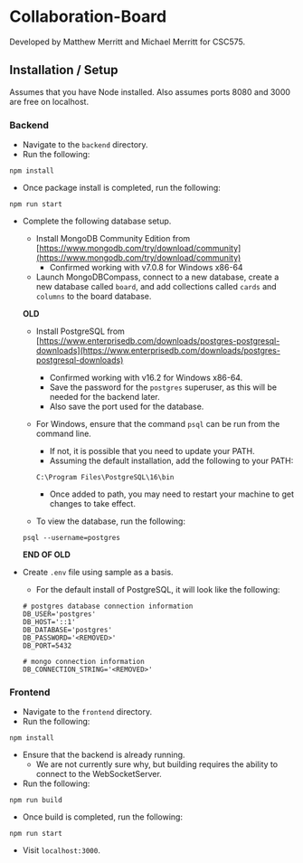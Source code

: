 # Collaboration-Board

Developed by Matthew Merritt and Michael Merritt for CSC575.

## Installation / Setup

Assumes that you have Node installed.
Also assumes ports 8080 and 3000 are free on localhost.

### Backend

- Navigate to the `backend` directory.
- Run the following:
```
npm install
```

- Once package install is completed, run the following:
```
npm run start
```

- Complete the following database setup.
    - Install MongoDB Community Edition from [https://www.mongodb.com/try/download/community](https://www.mongodb.com/try/download/community)
        - Confirmed working with v7.0.8 for Windows x86-64
    - Launch MongoDBCompass, connect to a new database, create a new database called `board`, and add collections called `cards` and `columns` to the board database.

    **OLD**
    - Install PostgreSQL from [https://www.enterprisedb.com/downloads/postgres-postgresql-downloads](https://www.enterprisedb.com/downloads/postgres-postgresql-downloads)
        - Confirmed working with v16.2 for Windows x86-64.
        - Save the password for the `postgres` superuser, as this will be needed for the backend later.
        - Also save the port used for the database.

    - For Windows, ensure that the command `psql` can be run from the command line.
        - If not, it is possible that you need to update your PATH.
        - Assuming the default installation, add the following to your PATH:
        ```
        C:\Program Files\PostgreSQL\16\bin
        ```
        - Once added to path, you may need to restart your machine to get changes to take effect.

    - To view the database, run the following:
    ```
    psql --username=postgres
    ```
    **END OF OLD**

- Create `.env` file using sample as a basis.
    - For the default install of PostgreSQL, it will look like the following:
    ```
    # postgres database connection information
    DB_USER='postgres'
    DB_HOST='::1'
    DB_DATABASE='postgres'
    DB_PASSWORD='<REMOVED>'
    DB_PORT=5432

    # mongo connection information
    DB_CONNECTION_STRING='<REMOVED>'
    ```

### Frontend

- Navigate to the `frontend` directory.
- Run the following:
```
npm install
```
- Ensure that the backend is already running. 
    - We are not currently sure why, but building requires the ability to connect to the WebSocketServer.
- Run the following:
```
npm run build
```
- Once build is completed, run the following:
```
npm run start
```
- Visit `localhost:3000`.